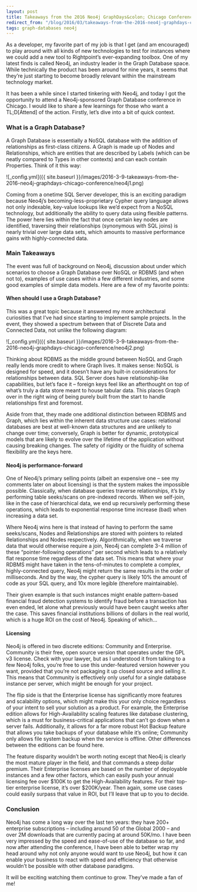 ```yaml
---
layout: post
title: Takeaways from the 2016 Neo4j GraphDays&colon; Chicago Conference
redirect_from: "/blog/2016/03/takeaways-from-the-2016-neo4j-graphdays-chicago-conference/"
tags: graph-databases neo4j
---
```


As a developer, my favorite part of my job is that I get (and am encouraged) to play around with all kinds of new technologies to test for instances where we could add a new tool to Rightpoint’s ever-expanding toolbox. One of my latest finds is called Neo4j, an industry leader in the Graph Database space. While technically the product has been around for nine years, it seems that they’re just starting to become broadly relevant within the mainstream technology market.

It has been a while since I started tinkering with Neo4j, and today I got the opportunity to attend a Neo4j-sponsored Graph Database conference in Chicago.  I would like to share a few learnings for those who want a TL;D[Attend] of the action. Firstly, let’s dive into a bit of quick context.

### What is a Graph Database?
A Graph Database is essentially a NoSQL database with the addition of relationships as first-class citizens. A Graph is made up of Nodes and Relationships, which are entities that are described by Labels (which can be neatly compared to Types in other contexts) and can each contain Properties. Think of it this way:

![_config.yml]({{ site.baseurl }}/images/2016-3-9-takeaways-from-the-2016-neo4j-graphdays-chicago-conference/neo4j1.png)

Coming from a onetime SQL Server developer, this is an exciting paradigm because Neo4j’s becoming-less-proprietary Cypher query language allows not only indexable, key-value lookups like we’d expect from a NoSQL technology, but additionally the ability to query data using flexible patterns. The power here lies within the fact that once certain key nodes are identified, traversing their relationships (synonymous with SQL joins) is nearly trivial over large data sets, which amounts to massive performance gains with highly-connected data.

### Main Takeaways
The event was full of background on Neo4j, discussion about under which scenarios to choose a Graph Database over NoSQL or RDBMS (and when not to), examples of use cases within a few different industries, and some good examples of simple data models. Here are a few of my favorite points:

#### When should I use a Graph Database?
This was a great topic because it answered my more architectural curiosities that I’ve had since starting to implement sample projects. In the event, they showed a spectrum between that of Discrete Data and Connected Data, not unlike the following diagram:

![_config.yml]({{ site.baseurl }}/images/2016-3-9-takeaways-from-the-2016-neo4j-graphdays-chicago-conference/neo4j2.png)

Thinking about RDBMS as the middle ground between NoSQL and Graph really lends more credit to where Graph lives. It makes sense: NoSQL is designed for speed, and it doesn’t have any built-in considerations for relationships between data. SQL Server does have relationship-like capabilities, but let’s face it – foreign keys feel like an afterthought on top of what’s truly a data store meant to house tabular data. This places Graph over in the right wing of being purely built from the start to handle relationships first and foremost.

Aside from that, they made one additional distinction between RDBMS and Graph, which lies within the inherent data structure use cases: relational databases are best at well-known data structures and are unlikely to change over time; conversely, Graph is better for dynamic, prototypical models that are likely to evolve over the lifetime of the application without causing breaking changes. The safety of rigidity or the fluidity of schema flexibility are the keys here.

#### Neo4j is performance-forward
One of Neo4j’s primary selling points (albeit an expensive one – see my comments later on about licensing) is that the system makes the impossible possible. Classically, when database queries traverse relationships, it’s by performing table seeks/scans on pre-indexed records. When we self-join, like in the case of hierarchical data, we end up recursively performing these operations, which leads to exponential response time increase (bad) when increasing a data set.

Where Neo4j wins here is that instead of having to perform the same seeks/scans, Nodes and Relationships are stored with pointers to related Relationships and Nodes respectively. Algorithmically, when we traverse data that would otherwise require a join, Neo4j can complete 3-4 million of these “pointer-following operations” per second which leads to a relatively flat response time regardless of the data set. This means that where your RDBMS might have taken in the tens-of-minutes to complete a complex, highly-connected query, Neo4j might return the same results in the order of milliseconds. And by the way, the cypher query is likely 10% the amount of code as your SQL query, and 10x more legible (therefore maintainable).

Their given example is that such instances might enable pattern-based financial fraud detection systems to identify fraud before a transaction has even ended, let alone what previously would have been caught weeks after the case. This saves financial institutions billions of dollars in the real world, which is a huge ROI on the cost of Neo4j. Speaking of which…

#### Licensing
Neo4j is offered in two discrete editions: Community and Enterprise. Community is their free, open source version that operates under the GPL v3 license. Check with your lawyer, but as I understood it from talking to a few Neo4j folks, you’re free to use this under-featured version however you want, provided that you’re not packaging it up closed source and selling it. This means that Community is effectively only useful for a single database instance per server, which might be enough for your project.

The flip side is that the Enterprise license has significantly more features and scalability options, which might make this your only choice regardless of your intent to sell your solution as a product. For example, the Enterprise edition allows for High-Availability scaling features like database clustering, which is a must for business-critical applications that can’t go down when a server fails. Additionally, it allows for a far more robust Hot Backup feature that allows you take backups of your database while it’s online; Community only allows file system backup when the service is offline. Other differences between the editions can be found here.

The feature disparity wouldn’t be worth noting except that Neo4j is clearly the most mature player in the field, and that commands a steep dollar premium. Their Enterprise licenses are based on the number of deployable instances and a few other factors, which can easily push your annual licensing fee over $100K to get the High-Availability features. For their top-tier enterprise license, it’s over $200K/year. Then again, some use cases could easily surpass that value in ROI, but I’ll leave that up to you to decide.

### Conclusion
Neo4j has come a long way over the last ten years: they have 200+ enterprise subscriptions – including around 50 of the Global 2000 – and over 2M downloads that are currently pacing at around 50K/mo. I have been very impressed by the speed and ease-of-use of the database so far, and now after attending the conference, I have been able to better wrap my head around why not only anyone would want to use Neo4j, but how it can enable your business to react with speed and efficiency that otherwise wouldn’t be possible with other database paradigms.

It will be exciting watching them continue to grow. They’ve made a fan of me!